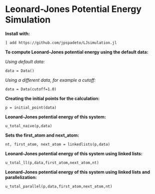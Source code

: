 # Leonard-Jones Potential Energy Simulation

**Install with:** 

```
] add https://github.com/jpspadeto/LJsimulation.jl
```

**To compute Leonard-Jones potential energy using the default data:**

*Using default data:*

```
data = Data()
```

*Using a different data, for example a cutoff:*

```
data = Data(cutoff=1.0)
```

**Creating the initial points for the calculation:**

```
p = initial_point(data)
```

**Leonard-Jones potential energy of this system:**

```
u_total_naive(p,data)
```

**Sets the first_atom and next_atom:**

```
nt, first_atom, next_atom = linkedlists(p,data)
```

**Leonard-Jones potential energy of this system using linked lists:**

```
u_total_ll(p,data,first_atom,next_atom,nt) 
```

**Leonard-Jones potential energy of this system using linked lists and parallelization:**

```
u_total_parallel(p,data,first_atom,next_atom,nt)
```
